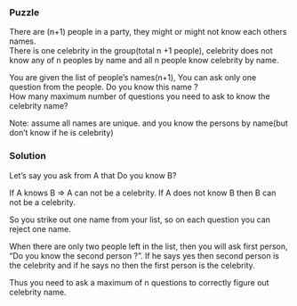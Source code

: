 ### Puzzle
 
There are (n+1) people in a party, they might or might not know each others names.  
There is one celebrity in the group(total n +1 people), celebrity does not know any of n peoples by name and all n people know celebrity by name.

You are given the list of people’s names(n+1), You can ask only one question from the people. Do you know this name ?  
How many maximum number of questions you need to ask to know the celebrity name?

Note: assume all names are unique. and you know the persons by name(but don’t know if he is celebrity)

### Solution 

Let’s say you ask from A that Do you know B?

If A knows B => A can not be a celebrity.
If A does not know B then B can not be a celebrity.

So you strike out one name from your list, so on each question you can reject one name.

When there are only two people left in the list, then you will ask first person, “Do you know the second person ?”. If he says yes then second person is the celebrity and if he says no then the first person is the celebrity.

Thus you need to ask a maximum of n questions to correctly figure out celebrity name.


